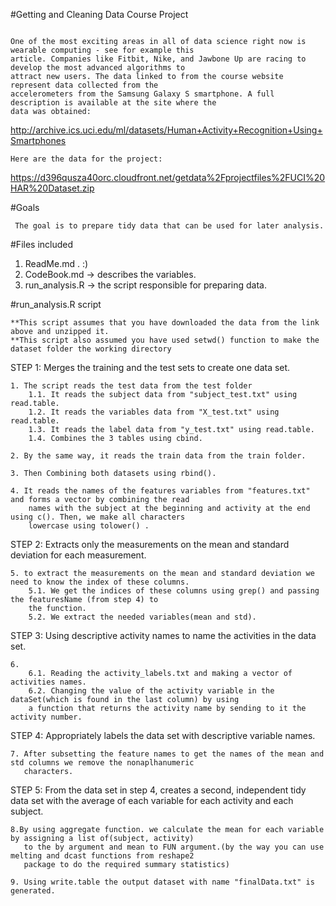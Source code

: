 #Getting and Cleaning Data Course Project
````

One of the most exciting areas in all of data science right now is wearable computing - see for example this 
article. Companies like Fitbit, Nike, and Jawbone Up are racing to develop the most advanced algorithms to 
attract new users. The data linked to from the course website represent data collected from the 
accelerometers from the Samsung Galaxy S smartphone. A full description is available at the site where the
data was obtained:

````

http://archive.ics.uci.edu/ml/datasets/Human+Activity+Recognition+Using+Smartphones

````
Here are the data for the project:
````

https://d396qusza40orc.cloudfront.net/getdata%2Fprojectfiles%2FUCI%20HAR%20Dataset.zip

#Goals

````
 The goal is to prepare tidy data that can be used for later analysis. 

````

#Files included

1. ReadMe.md . :)
2. CodeBook.md -> describes the variables.
3. run_analysis.R -> the script responsible for preparing data.

#run_analysis.R script
````
**This script assumes that you have downloaded the data from the link above and unzipped it.
**This script also assumed you have used setwd() function to make the dataset folder the working directory
````
STEP 1: Merges the training and the test sets to create one data set.
````
1. The script reads the test data from the test folder
	1.1. It reads the subject data from "subject_test.txt" using read.table.
	1.2. It reads the variables data from "X_test.txt" using read.table.
	1.3. It reads the label data from "y_test.txt" using read.table.
	1.4. Combines the 3 tables using cbind.

2. By the same way, it reads the train data from the train folder.

3. Then Combining both datasets using rbind().

4. It reads the names of the features variables from "features.txt" and forms a vector by combining the read 
	names with the subject at the beginning and activity at the end using c(). Then, we make all characters
	lowercase using tolower() .
````

STEP 2: Extracts only the measurements on the mean and standard deviation for each measurement.

````
5. to extract the measurements on the mean and standard deviation we need to know the index of these columns.
	5.1. We get the indices of these columns using grep() and passing the featuresName (from step 4) to 
	the function.
	5.2. We extract the needed variables(mean and std).
````	 

STEP 3: Using descriptive activity names to name the activities in the data set.
````
6. 
	6.1. Reading the activity_labels.txt and making a vector of activities names.  
	6.2. Changing the value of the activity variable in the dataSet(which is found in the last column) by using 
	a function that returns the activity name by sending to it the activity number. 
````

STEP 4: Appropriately labels the data set with descriptive variable names.
````
7. After subsetting the feature names to get the names of the mean and std columns we remove the nonaplhanumeric 
   characters.
````
STEP 5: From the data set in step 4, creates a second, independent tidy data set with the average of each variable
	for each activity and each subject.
````
8.By using aggregate function. we calculate the mean for each variable by assigning a list of(subject, activity)
   to the by argument and mean to FUN argument.(by the way you can use melting and dcast functions from reshape2 
   package to do the required summary statistics)

9. Using write.table the output dataset with name "finalData.txt" is generated. 

````
